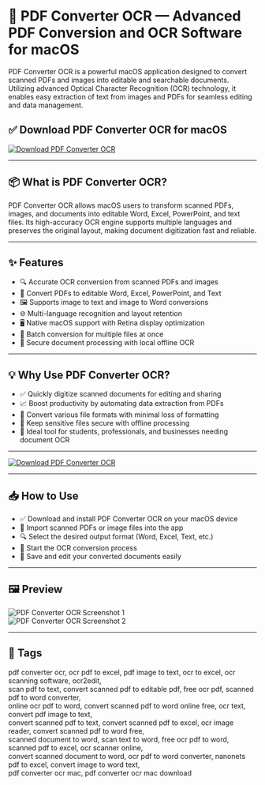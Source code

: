 # 🧾 PDF Converter OCR — Advanced PDF Conversion and OCR Software for macOS

PDF Converter OCR is a powerful macOS application designed to convert scanned PDFs and images into editable and searchable documents. Utilizing advanced Optical Character Recognition (OCR) technology, it enables easy extraction of text from images and PDFs for seamless editing and data management.

## ✅ Download PDF Converter OCR for macOS  
[![Download PDF Converter OCR](https://img.shields.io/badge/Download-PDF_Converter_OCR-blueviolet)](#)

---

## 📦 What is PDF Converter OCR?

PDF Converter OCR allows macOS users to transform scanned PDFs, images, and documents into editable Word, Excel, PowerPoint, and text files. Its high-accuracy OCR engine supports multiple languages and preserves the original layout, making document digitization fast and reliable.

---

## ✨ Features

- 🔍 Accurate OCR conversion from scanned PDFs and images  
- 📄 Convert PDFs to editable Word, Excel, PowerPoint, and Text  
- 🖼️ Supports image to text and image to Word conversions  
- 🌐 Multi-language recognition and layout retention  
- 🖥️ Native macOS support with Retina display optimization  
- 🔄 Batch conversion for multiple files at once  
- 🔐 Secure document processing with local offline OCR  

---

## 💡 Why Use PDF Converter OCR?

- ✅ Quickly digitize scanned documents for editing and sharing  
- 📈 Boost productivity by automating data extraction from PDFs  
- 🔄 Convert various file formats with minimal loss of formatting  
- 🔐 Keep sensitive files secure with offline processing  
- 🧰 Ideal tool for students, professionals, and businesses needing document OCR  

---

[![Download PDF Converter OCR](https://img.shields.io/badge/Download-PDF_Converter_OCR-blueviolet)](#)

---

## 📥 How to Use

- ✅ Download and install PDF Converter OCR on your macOS device  
- 📂 Import scanned PDFs or image files into the app  
- 🔍 Select the desired output format (Word, Excel, Text, etc.)  
- 🚀 Start the OCR conversion process  
- 💾 Save and edit your converted documents easily  

---

## 🖼️ Preview

![PDF Converter OCR Screenshot 1](https://www.lightenpdf.com/wp-content/themes/lightenpdf/images/products/pdf-converter-ocr-mac-3.jpg)  
![PDF Converter OCR Screenshot 2](https://www.cisdem.com/images/features/pdfconverterocr/main.jpg)

---

## 📌 Tags

pdf converter ocr, ocr pdf to excel, pdf image to text, ocr to excel, ocr scanning software, ocr2edit,  
scan pdf to text, convert scanned pdf to editable pdf, free ocr pdf, scanned pdf to word converter,  
online ocr pdf to word, convert scanned pdf to word online free, ocr text, convert pdf image to text,  
convert scanned pdf to text, convert scanned pdf to excel, ocr image reader, convert scanned pdf to word free,  
scanned document to word, scan text to word, free ocr pdf to word, scanned pdf to excel, ocr scanner online,  
convert scanned document to word, ocr pdf to word converter, nanonets pdf to excel, convert image to word text,  
pdf converter ocr mac, pdf converter ocr mac download
